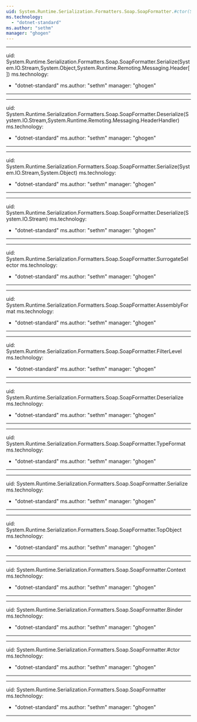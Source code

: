 ```yaml
---
uid: System.Runtime.Serialization.Formatters.Soap.SoapFormatter.#ctor(System.Runtime.Serialization.ISurrogateSelector,System.Runtime.Serialization.StreamingContext)
ms.technology: 
  - "dotnet-standard"
ms.author: "sethm"
manager: "ghogen"
---
```


---
uid: System.Runtime.Serialization.Formatters.Soap.SoapFormatter.Serialize(System.IO.Stream,System.Object,System.Runtime.Remoting.Messaging.Header[])
ms.technology: 
  - "dotnet-standard"
ms.author: "sethm"
manager: "ghogen"
---

---
uid: System.Runtime.Serialization.Formatters.Soap.SoapFormatter.Deserialize(System.IO.Stream,System.Runtime.Remoting.Messaging.HeaderHandler)
ms.technology: 
  - "dotnet-standard"
ms.author: "sethm"
manager: "ghogen"
---

---
uid: System.Runtime.Serialization.Formatters.Soap.SoapFormatter.Serialize(System.IO.Stream,System.Object)
ms.technology: 
  - "dotnet-standard"
ms.author: "sethm"
manager: "ghogen"
---

---
uid: System.Runtime.Serialization.Formatters.Soap.SoapFormatter.Deserialize(System.IO.Stream)
ms.technology: 
  - "dotnet-standard"
ms.author: "sethm"
manager: "ghogen"
---

---
uid: System.Runtime.Serialization.Formatters.Soap.SoapFormatter.SurrogateSelector
ms.technology: 
  - "dotnet-standard"
ms.author: "sethm"
manager: "ghogen"
---

---
uid: System.Runtime.Serialization.Formatters.Soap.SoapFormatter.AssemblyFormat
ms.technology: 
  - "dotnet-standard"
ms.author: "sethm"
manager: "ghogen"
---

---
uid: System.Runtime.Serialization.Formatters.Soap.SoapFormatter.FilterLevel
ms.technology: 
  - "dotnet-standard"
ms.author: "sethm"
manager: "ghogen"
---

---
uid: System.Runtime.Serialization.Formatters.Soap.SoapFormatter.Deserialize
ms.technology: 
  - "dotnet-standard"
ms.author: "sethm"
manager: "ghogen"
---

---
uid: System.Runtime.Serialization.Formatters.Soap.SoapFormatter.TypeFormat
ms.technology: 
  - "dotnet-standard"
ms.author: "sethm"
manager: "ghogen"
---

---
uid: System.Runtime.Serialization.Formatters.Soap.SoapFormatter.Serialize
ms.technology: 
  - "dotnet-standard"
ms.author: "sethm"
manager: "ghogen"
---

---
uid: System.Runtime.Serialization.Formatters.Soap.SoapFormatter.TopObject
ms.technology: 
  - "dotnet-standard"
ms.author: "sethm"
manager: "ghogen"
---

---
uid: System.Runtime.Serialization.Formatters.Soap.SoapFormatter.Context
ms.technology: 
  - "dotnet-standard"
ms.author: "sethm"
manager: "ghogen"
---

---
uid: System.Runtime.Serialization.Formatters.Soap.SoapFormatter.Binder
ms.technology: 
  - "dotnet-standard"
ms.author: "sethm"
manager: "ghogen"
---

---
uid: System.Runtime.Serialization.Formatters.Soap.SoapFormatter.#ctor
ms.technology: 
  - "dotnet-standard"
ms.author: "sethm"
manager: "ghogen"
---

---
uid: System.Runtime.Serialization.Formatters.Soap.SoapFormatter
ms.technology: 
  - "dotnet-standard"
ms.author: "sethm"
manager: "ghogen"
---
